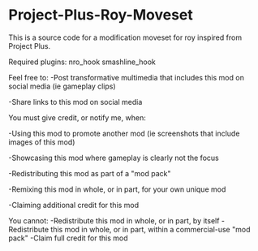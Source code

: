 # Project-Plus-Roy-Moveset
This is a source code for a modification moveset for roy inspired from Project Plus.

Required plugins:
nro_hook
smashline_hook

Feel free to:
-Post transformative multimedia that includes this mod on social media (ie gameplay clips)

-Share links to this mod on social media

You must give credit, or notify me, when:

-Using this mod to promote another mod (ie screenshots that include images of this mod)

-Showcasing this mod where gameplay is clearly not the focus

-Redistributing this mod as part of a "mod pack"

-Remixing this mod in whole, or in part, for your own unique mod

-Claiming additional credit for this mod

You cannot:
-Redistribute this mod in whole, or in part, by itself
-Redistribute this mod in whole, or in part, within a commercial-use "mod pack"
-Claim full credit for this mod
